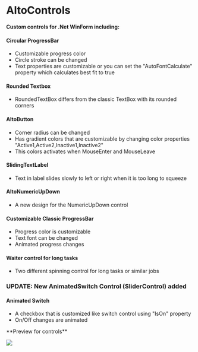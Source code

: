# AltoControls
<strong>Custom controls for .Net WinForm including:</strong>

<h4>Circular ProgressBar</h4> 
<ul>
<li>Customizable progress color</li>
<li>Circle stroke can be changed</li>
<li>Text properties are customizable or you can set the "AutoFontCalculate" property which calculates best fit to true
</ul>
<h4>Rounded Textbox</h4> 
<ul>
<li>RoundedTextBox differs from the classic TextBox with its rounded corners</li>
</ul>
<h4>AltoButton</h4>
<ul>
<li>Corner radius can be changed</li>
<li>Has gradient colors that are customizable by changing color properties "Active1,Active2,Inactive1,Inactive2" </li>
<li>This colors activates when MouseEnter and MouseLeave</li>
</ul>
<h4>SlidingTextLabel</h4>
<ul>
<li>Text in label slides slowly to left or right when it is too long to squeeze</li>
</ul>
<h4>AltoNumericUpDown</h4>
<ul>
<li>A new design for the NumericUpDown control</li>
</ul>
<h4>Customizable Classic ProgressBar</h4>
<ul>
<li>Progress color is customizable</li>
<li>Text font can be changed</li>
<li>Animated progress changes</li>
</ul>
<h4>Waiter control for long tasks</h4>
<ul>
<li>Two different spinning control for long tasks or similar jobs</li>
</ul>
<h3>UPDATE: New AnimatedSwitch Control (SliderControl) added</h3>
<h4>Animated Switch</h4>
<ul>
<li>A checkbox that is customized like switch control using "IsOn" property</li>
<li>On/Off changes are animated</li>
</ul>
**Preview for controls**

<img src="http://i.imgur.com/LVgoQa2.png"></img>
